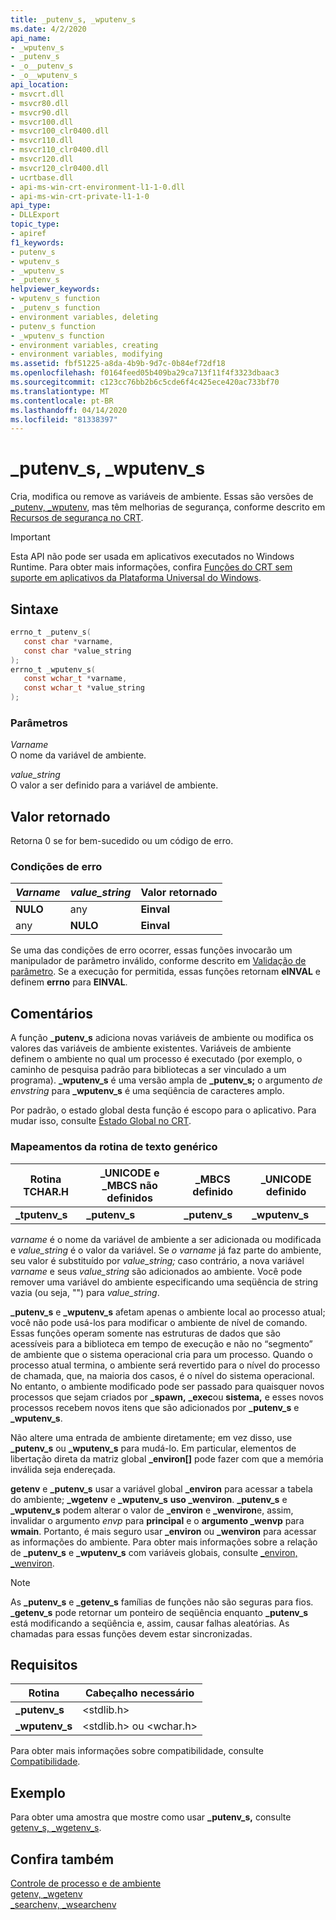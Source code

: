 ```yaml
---
title: _putenv_s, _wputenv_s
ms.date: 4/2/2020
api_name:
- _wputenv_s
- _putenv_s
- _o__putenv_s
- _o__wputenv_s
api_location:
- msvcrt.dll
- msvcr80.dll
- msvcr90.dll
- msvcr100.dll
- msvcr100_clr0400.dll
- msvcr110.dll
- msvcr110_clr0400.dll
- msvcr120.dll
- msvcr120_clr0400.dll
- ucrtbase.dll
- api-ms-win-crt-environment-l1-1-0.dll
- api-ms-win-crt-private-l1-1-0
api_type:
- DLLExport
topic_type:
- apiref
f1_keywords:
- putenv_s
- wputenv_s
- _wputenv_s
- _putenv_s
helpviewer_keywords:
- wputenv_s function
- _putenv_s function
- environment variables, deleting
- putenv_s function
- _wputenv_s function
- environment variables, creating
- environment variables, modifying
ms.assetid: fbf51225-a8da-4b9b-9d7c-0b84ef72df18
ms.openlocfilehash: f0164feed05b409ba29ca713f11f4f3323dbaac3
ms.sourcegitcommit: c123cc76bb2b6c5cde6f4c425ece420ac733bf70
ms.translationtype: MT
ms.contentlocale: pt-BR
ms.lasthandoff: 04/14/2020
ms.locfileid: "81338397"
---
```

# <a name="_putenv_s-_wputenv_s"></a>_putenv_s, _wputenv_s

Cria, modifica ou remove as variáveis de ambiente. Essas são versões de [_putenv, _wputenv](putenv-wputenv.md), mas têm melhorias de segurança, conforme descrito em [Recursos de segurança no CRT](../../c-runtime-library/security-features-in-the-crt.md).

> [!IMPORTANT]
> Esta API não pode ser usada em aplicativos executados no Windows Runtime. Para obter mais informações, confira [Funções do CRT sem suporte em aplicativos da Plataforma Universal do Windows](../../cppcx/crt-functions-not-supported-in-universal-windows-platform-apps.md).

## <a name="syntax"></a>Sintaxe

```C
errno_t _putenv_s(
   const char *varname,
   const char *value_string
);
errno_t _wputenv_s(
   const wchar_t *varname,
   const wchar_t *value_string
);
```

### <a name="parameters"></a>Parâmetros

*Varname*<br/>
O nome da variável de ambiente.

*value_string*<br/>
O valor a ser definido para a variável de ambiente.

## <a name="return-value"></a>Valor retornado

Retorna 0 se for bem-sucedido ou um código de erro.

### <a name="error-conditions"></a>Condições de erro

|*Varname*|*value_string*|Valor retornado|
|------------|-------------|------------------|
|**NULO**|any|**Einval**|
|any|**NULO**|**Einval**|

Se uma das condições de erro ocorrer, essas funções invocarão um manipulador de parâmetro inválido, conforme descrito em [Validação de parâmetro](../../c-runtime-library/parameter-validation.md). Se a execução for permitida, essas funções retornam **eINVAL** e definem **errno** para **EINVAL**.

## <a name="remarks"></a>Comentários

A função **_putenv_s** adiciona novas variáveis de ambiente ou modifica os valores das variáveis de ambiente existentes. Variáveis de ambiente definem o ambiente no qual um processo é executado (por exemplo, o caminho de pesquisa padrão para bibliotecas a ser vinculado a um programa). **_wputenv_s** é uma versão ampla de **_putenv_s;** o argumento *de envstring* para **_wputenv_s** é uma seqüência de caracteres amplo.

Por padrão, o estado global desta função é escopo para o aplicativo. Para mudar isso, consulte [Estado Global no CRT](../global-state.md).

### <a name="generic-text-routine-mappings"></a>Mapeamentos da rotina de texto genérico

|Rotina TCHAR.H|_UNICODE e _MBCS não definidos|_MBCS definido|_UNICODE definido|
|---------------------|------------------------------------|--------------------|-----------------------|
|**_tputenv_s**|**_putenv_s**|**_putenv_s**|**_wputenv_s**|

*varname* é o nome da variável de ambiente a ser adicionada ou modificada e *value_string* é o valor da variável. Se *o varname* já faz parte do ambiente, seu valor é substituído por *value_string;* caso contrário, a nova variável *varname* e seus *value_string* são adicionados ao ambiente. Você pode remover uma variável do ambiente especificando uma seqüência de string vazia (ou seja, "") para *value_string*.

**_putenv_s** e **_wputenv_s** afetam apenas o ambiente local ao processo atual; você não pode usá-los para modificar o ambiente de nível de comando. Essas funções operam somente nas estruturas de dados que são acessíveis para a biblioteca em tempo de execução e não no “segmento” de ambiente que o sistema operacional cria para um processo. Quando o processo atual termina, o ambiente será revertido para o nível do processo de chamada, que, na maioria dos casos, é o nível do sistema operacional. No entanto, o ambiente modificado pode ser passado para quaisquer novos processos que sejam criados por **_spawn,** **_exec**ou **sistema,** e esses novos processos recebem novos itens que são adicionados por **_putenv_s** e **_wputenv_s**.

Não altere uma entrada de ambiente diretamente; em vez disso, use **_putenv_s** ou **_wputenv_s** para mudá-lo. Em particular, elementos de libertação direta da matriz global **_environ[]** pode fazer com que a memória inválida seja endereçada.

**getenv** e **_putenv_s** usar a variável global **_environ** para acessar a tabela do ambiente; **_wgetenv** e **_wputenv_s** **uso _wenviron**. **_putenv_s** e **_wputenv_s** podem alterar o valor de **_environ** e **_wenviron**e, assim, invalidar o argumento *envp* para **principal** e o **argumento _wenvp** para **wmain**. Portanto, é mais seguro usar **_environ** ou **_wenviron** para acessar as informações do ambiente. Para obter mais informações sobre a relação de **_putenv_s** e **_wputenv_s** com variáveis globais, consulte [_environ, _wenviron](../../c-runtime-library/environ-wenviron.md).

> [!NOTE]
> As **_putenv_s** e **_getenv_s** famílias de funções não são seguras para fios. **_getenv_s** pode retornar um ponteiro de seqüência enquanto **_putenv_s** está modificando a seqüência e, assim, causar falhas aleatórias. As chamadas para essas funções devem estar sincronizadas.

## <a name="requirements"></a>Requisitos

|Rotina|Cabeçalho necessário|
|-------------|---------------------|
|**_putenv_s**|\<stdlib.h>|
|**_wputenv_s**|\<stdlib.h> ou \<wchar.h>|

Para obter mais informações sobre compatibilidade, consulte [Compatibilidade](../../c-runtime-library/compatibility.md).

## <a name="example"></a>Exemplo

Para obter uma amostra que mostre como usar **_putenv_s,** consulte [getenv_s, _wgetenv_s](getenv-s-wgetenv-s.md).

## <a name="see-also"></a>Confira também

[Controle de processo e de ambiente](../../c-runtime-library/process-and-environment-control.md)<br/>
[getenv, _wgetenv](getenv-wgetenv.md)<br/>
[_searchenv, _wsearchenv](searchenv-wsearchenv.md)<br/>
